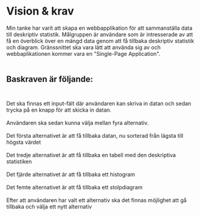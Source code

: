 # Vision & krav

Min tanke har varit att skapa en webbapplikation för att sammanställa data till deskriptiv statistik. Målgruppen är användare som är intresserade av att få en överblick över en mängd data genom att få tillbaka deskriptiv statistik och diagram. Gränssnittet ska vara lätt att använda sig av och webbaplikationen kommer vara en "Single-Page Application". 
<br><br>
## Baskraven är följande: <br><br>
Det ska finnas ett input-fält där användaren kan skriva in datan och sedan trycka på en knapp för att skicka in datan. <br><br>
Användaren ska sedan kunna välja mellan fyra alternativ. <br><br>
Det första alternativet är att få tillbaka datan, nu sorterad från lägsta till högsta värdet <br><br>
Det tredje alternativet är att få tillbaka en tabell med den deskriptiva statistiken <br><br>
Det fjärde alternativet är att få tillbaka ett histogram <br><br>
Det femte alternativet är att få tillbaka ett stolpdiagram <br><br>
Efter att användaren har valt ett alternativ ska det finnas möjlighet att gå tillbaka och välja ett nytt alternativ <br><br>
